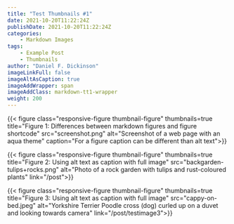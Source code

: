 ```yaml
---
title: "Test Thumbnails #1"
date: 2021-10-20T11:22:24Z
publishDate: 2021-10-20T11:22:24Z
categories:
    - Markdown Images
tags:
    - Example Post
    - Thumbnails
author: "Daniel F. Dickinson"
imageLinkFull: false
imageAltAsCaption: true
imageAddWrapper: span
imageAddClass: markdown-tt1-wrapper
weight: 200
---
```


{{< figure class="responsive-figure thumbnail-figure" thumbnails=true title="Figure 1: Differences between markdown figures and figure shortcode" src="screenshot.png" alt="Screenshot of a web page with an aqua theme" caption="For a figure caption can be different than alt text">}}

{{< figure class="responsive-figure thumbnail-figure" thumbnails=true title="Figure 2: Using alt text as caption with full image" src="backgarden-tulips+rocks.png" alt="Photo of a rock garden with tulips and rust-coloured plants" link="/post">}}

{{< figure class="responsive-figure thumbnail-figure" thumbnails=true title="Figure 3: Using alt text as caption with full image" src="cappy-on-bed.jpeg" alt="Yorkshire Terrier Poodle cross (dog) curled up on a duvet and looking towards camera" link="/post/testimage3">}}
